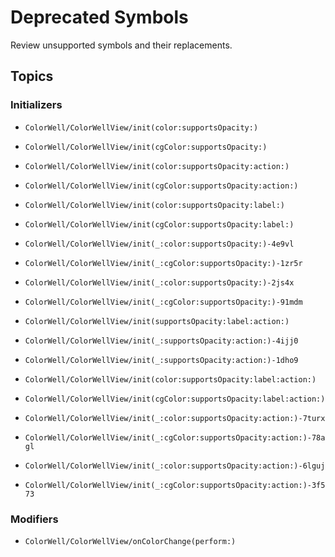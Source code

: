# Deprecated Symbols

Review unsupported symbols and their replacements.

## Topics

### Initializers

- ``ColorWell/ColorWellView/init(color:supportsOpacity:)``
- ``ColorWell/ColorWellView/init(cgColor:supportsOpacity:)``

- ``ColorWell/ColorWellView/init(color:supportsOpacity:action:)``
- ``ColorWell/ColorWellView/init(cgColor:supportsOpacity:action:)``

- ``ColorWell/ColorWellView/init(color:supportsOpacity:label:)``
- ``ColorWell/ColorWellView/init(cgColor:supportsOpacity:label:)``
- ``ColorWell/ColorWellView/init(_:color:supportsOpacity:)-4e9vl``
- ``ColorWell/ColorWellView/init(_:cgColor:supportsOpacity:)-1zr5r``
- ``ColorWell/ColorWellView/init(_:color:supportsOpacity:)-2js4x``
- ``ColorWell/ColorWellView/init(_:cgColor:supportsOpacity:)-91mdm``

- ``ColorWell/ColorWellView/init(supportsOpacity:label:action:)``
- ``ColorWell/ColorWellView/init(_:supportsOpacity:action:)-4ijj0``
- ``ColorWell/ColorWellView/init(_:supportsOpacity:action:)-1dho9``

- ``ColorWell/ColorWellView/init(color:supportsOpacity:label:action:)``
- ``ColorWell/ColorWellView/init(cgColor:supportsOpacity:label:action:)``
- ``ColorWell/ColorWellView/init(_:color:supportsOpacity:action:)-7turx``
- ``ColorWell/ColorWellView/init(_:cgColor:supportsOpacity:action:)-78agl``
- ``ColorWell/ColorWellView/init(_:color:supportsOpacity:action:)-6lguj``
- ``ColorWell/ColorWellView/init(_:cgColor:supportsOpacity:action:)-3f573``

### Modifiers

- ``ColorWell/ColorWellView/onColorChange(perform:)``
